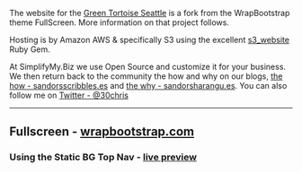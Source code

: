 The website for the [Green Tortoise Seattle](http://greentortoise.net/) is a fork from the WrapBootstrap theme FullScreen.  More information on that project follows.

Hosting is by Amazon AWS & specifically S3 using the excellent [s3_website](https://github.com/laurilehmijoki/s3_website) Ruby Gem.

At SimplifyMy.Biz we use Open Source and customize it for your business.  We then return back to the community the how and why on our blogs, [the how - sandorsscribbles.es](http://sandorsscribbl.es/) and [the why - sandorsharangu.es](http://sandorsharangu.es/).  You can also follow me on [Twitter - @30chris](https://twitter.com/e30chris)

---

## Fullscreen - [wrapbootstrap.com](https://wrapbootstrap.com/theme/fullscreen-simple-one-page-theme-WB0C6339N)

### Using the Static BG Top Nav - [live preview](http://wrapbootstrap.com/preview/WB0C6339N)
